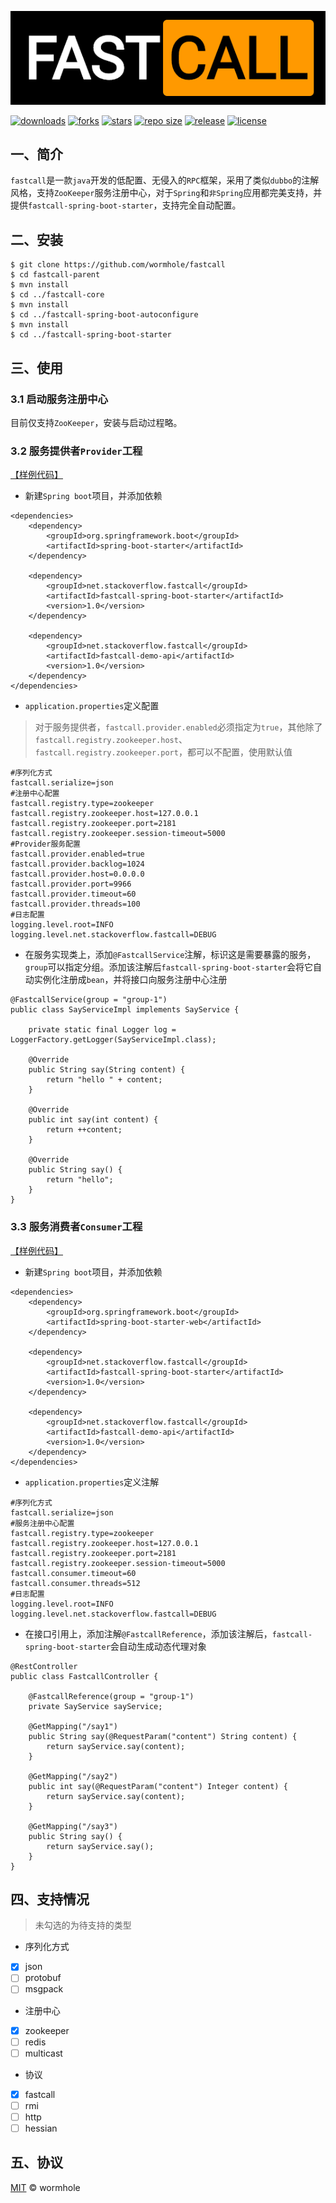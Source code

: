 ![logo](logo.png)

[![downloads](https://img.shields.io/github/downloads/wormhole/fastcall/total)](https://github.com/wormhole/fastcall/releases)
[![forks](https://img.shields.io/github/forks/wormhole/fastcall)](https://github.com/wormhole/fastcall/network/members)
[![stars](https://img.shields.io/github/stars/wormhole/fastcall)](https://github.com/wormhole/fastcall/stargazers) 
[![repo size](https://img.shields.io/github/repo-size/wormhole/fastcall)](https://github.com/wormhole/fastcall/archive/master.zip)
[![release](https://img.shields.io/github/v/release/wormhole/fastcall)](https://github.com/wormhole/fastcall/releases)
[![license](https://img.shields.io/github/license/wormhole/fastcall)](https://github.com/wormhole/fastcall/blob/master/LICENSE)

## 一、简介
`fastcall`是一款`java`开发的低配置、无侵入的`RPC`框架，采用了类似`dubbo`的注解风格，支持`ZooKeeper`服务注册中心，对于`Spring`和`非Spring`应用都完美支持，并提供`fastcall-spring-boot-starter`，支持完全自动配置。

## 二、安装
```
$ git clone https://github.com/wormhole/fastcall
$ cd fastcall-parent
$ mvn install
$ cd ../fastcall-core
$ mvn install
$ cd ../fastcall-spring-boot-autoconfigure
$ mvn install
$ cd ../fastcall-spring-boot-starter
```

## 三、使用
### 3.1 启动服务注册中心
目前仅支持`ZooKeeper`，安装与启动过程略。

### 3.2 服务提供者`Provider`工程
[【样例代码】](https://github.com/wormhole/fastcall/tree/master/fastcall-demo-provider)

* 新建`Spring boot`项目，并添加依赖
```
<dependencies>
    <dependency>
        <groupId>org.springframework.boot</groupId>
        <artifactId>spring-boot-starter</artifactId>
    </dependency>

    <dependency>
        <groupId>net.stackoverflow.fastcall</groupId>
        <artifactId>fastcall-spring-boot-starter</artifactId>
        <version>1.0</version>
    </dependency>

    <dependency>
        <groupId>net.stackoverflow.fastcall</groupId>
        <artifactId>fastcall-demo-api</artifactId>
        <version>1.0</version>
    </dependency>
</dependencies>
```

* `application.properties`定义配置
>对于服务提供者，`fastcall.provider.enabled`必须指定为`true`，其他除了`fastcall.registry.zookeeper.host`、`fastcall.registry.zookeeper.port`，都可以不配置，使用默认值
```
#序列化方式
fastcall.serialize=json
#注册中心配置
fastcall.registry.type=zookeeper
fastcall.registry.zookeeper.host=127.0.0.1
fastcall.registry.zookeeper.port=2181
fastcall.registry.zookeeper.session-timeout=5000
#Provider服务配置
fastcall.provider.enabled=true
fastcall.provider.backlog=1024
fastcall.provider.host=0.0.0.0
fastcall.provider.port=9966
fastcall.provider.timeout=60
fastcall.provider.threads=100
#日志配置
logging.level.root=INFO
logging.level.net.stackoverflow.fastcall=DEBUG
```

* 在服务实现类上，添加`@FastcallService`注解，标识这是需要暴露的服务，`group`可以指定分组。添加该注解后`fastcall-spring-boot-starter`会将它自动实例化注册成`bean`，并将接口向服务注册中心注册
```
@FastcallService(group = "group-1")
public class SayServiceImpl implements SayService {

    private static final Logger log = LoggerFactory.getLogger(SayServiceImpl.class);

    @Override
    public String say(String content) {
        return "hello " + content;
    }

    @Override
    public int say(int content) {
        return ++content;
    }

    @Override
    public String say() {
        return "hello";
    }
}
```

### 3.3 服务消费者`Consumer`工程
[【样例代码】](https://github.com/wormhole/fastcall/tree/master/fastcall-demo-consumer) 

* 新建`Spring boot`项目，并添加依赖
```
<dependencies>
    <dependency>
        <groupId>org.springframework.boot</groupId>
        <artifactId>spring-boot-starter-web</artifactId>
    </dependency>

    <dependency>
        <groupId>net.stackoverflow.fastcall</groupId>
        <artifactId>fastcall-spring-boot-starter</artifactId>
        <version>1.0</version>
    </dependency>

    <dependency>
        <groupId>net.stackoverflow.fastcall</groupId>
        <artifactId>fastcall-demo-api</artifactId>
        <version>1.0</version>
    </dependency>
</dependencies>
```

* `application.properties`定义注解
```
#序列化方式
fastcall.serialize=json
#服务注册中心配置
fastcall.registry.type=zookeeper
fastcall.registry.zookeeper.host=127.0.0.1
fastcall.registry.zookeeper.port=2181
fastcall.registry.zookeeper.session-timeout=5000
fastcall.consumer.timeout=60
fastcall.consumer.threads=512
#日志配置
logging.level.root=INFO
logging.level.net.stackoverflow.fastcall=DEBUG
```

* 在接口引用上，添加注解`@FastcallReference`，添加该注解后，`fastcall-spring-boot-starter`会自动生成动态代理对象
```
@RestController
public class FastcallController {

    @FastcallReference(group = "group-1")
    private SayService sayService;

    @GetMapping("/say1")
    public String say(@RequestParam("content") String content) {
        return sayService.say(content);
    }

    @GetMapping("/say2")
    public int say(@RequestParam("content") Integer content) {
        return sayService.say(content);
    }

    @GetMapping("/say3")
    public String say() {
        return sayService.say();
    }
}
```

## 四、支持情况
>未勾选的为待支持的类型

* 序列化方式
- [x] json
- [ ] protobuf
- [ ] msgpack 

* 注册中心
- [x] zookeeper
- [ ] redis
- [ ] multicast

* 协议
- [x] fastcall
- [ ] rmi
- [ ] http
- [ ] hessian

## 五、协议
[MIT](LICENSE) © wormhole

